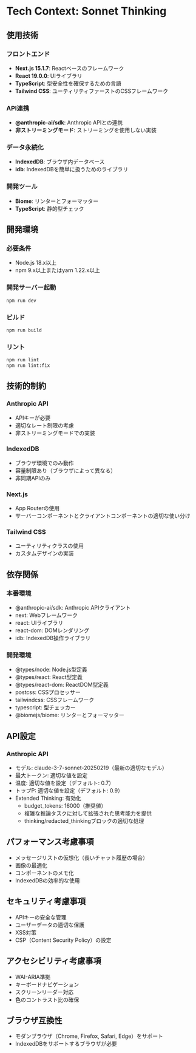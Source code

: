 # Tech Context: Sonnet Thinking

## 使用技術

### フロントエンド
- **Next.js 15.1.7**: Reactベースのフレームワーク
- **React 19.0.0**: UIライブラリ
- **TypeScript**: 型安全性を確保するための言語
- **Tailwind CSS**: ユーティリティファーストのCSSフレームワーク

### API連携
- **@anthropic-ai/sdk**: Anthropic APIとの連携
- **非ストリーミングモード**: ストリーミングを使用しない実装

### データ永続化
- **IndexedDB**: ブラウザ内データベース
- **idb**: IndexedDBを簡単に扱うためのライブラリ

### 開発ツール
- **Biome**: リンターとフォーマッター
- **TypeScript**: 静的型チェック

## 開発環境

### 必要条件
- Node.js 18.x以上
- npm 9.x以上またはyarn 1.22.x以上

### 開発サーバー起動
```bash
npm run dev
```

### ビルド
```bash
npm run build
```

### リント
```bash
npm run lint
npm run lint:fix
```

## 技術的制約

### Anthropic API
- APIキーが必要
- 適切なレート制限の考慮
- 非ストリーミングモードでの実装

### IndexedDB
- ブラウザ環境でのみ動作
- 容量制限あり（ブラウザによって異なる）
- 非同期APIのみ

### Next.js
- App Routerの使用
- サーバーコンポーネントとクライアントコンポーネントの適切な使い分け

### Tailwind CSS
- ユーティリティクラスの使用
- カスタムデザインの実装

## 依存関係

### 本番環境
- @anthropic-ai/sdk: Anthropic APIクライアント
- next: Webフレームワーク
- react: UIライブラリ
- react-dom: DOMレンダリング
- idb: IndexedDB操作ライブラリ

### 開発環境
- @types/node: Node.js型定義
- @types/react: React型定義
- @types/react-dom: ReactDOM型定義
- postcss: CSSプロセッサー
- tailwindcss: CSSフレームワーク
- typescript: 型チェッカー
- @biomejs/biome: リンターとフォーマッター

## API設定

### Anthropic API
- モデル: claude-3-7-sonnet-20250219（最新の適切なモデル）
- 最大トークン: 適切な値を設定
- 温度: 適切な値を設定（デフォルト: 0.7）
- トップP: 適切な値を設定（デフォルト: 0.9）
- Extended Thinking: 有効化
  - budget_tokens: 16000（推奨値）
  - 複雑な推論タスクに対して拡張された思考能力を提供
  - thinking/redacted_thinkingブロックの適切な処理

## パフォーマンス考慮事項
- メッセージリストの仮想化（長いチャット履歴の場合）
- 画像の最適化
- コンポーネントのメモ化
- IndexedDBの効率的な使用

## セキュリティ考慮事項
- APIキーの安全な管理
- ユーザーデータの適切な保護
- XSS対策
- CSP（Content Security Policy）の設定

## アクセシビリティ考慮事項
- WAI-ARIA準拠
- キーボードナビゲーション
- スクリーンリーダー対応
- 色のコントラスト比の確保

## ブラウザ互換性
- モダンブラウザ（Chrome, Firefox, Safari, Edge）をサポート
- IndexedDBをサポートするブラウザが必要
